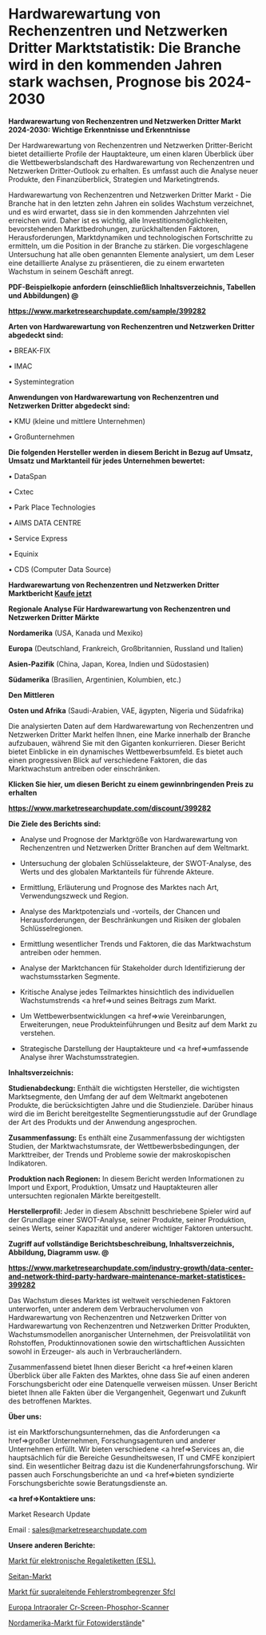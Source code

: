 # Hardwarewartung von Rechenzentren und Netzwerken Dritter Marktstatistik: Die Branche wird in den kommenden Jahren stark wachsen, Prognose bis 2024-2030

<strong>Hardwarewartung von Rechenzentren und Netzwerken Dritter Markt 2024-2030: Wichtige Erkenntnisse und Erkenntnisse</strong>

Der Hardwarewartung von Rechenzentren und Netzwerken Dritter-Bericht bietet detaillierte Profile der Hauptakteure, um einen klaren Überblick über die Wettbewerbslandschaft des Hardwarewartung von Rechenzentren und Netzwerken Dritter-Outlook zu erhalten. Es umfasst auch die Analyse neuer Produkte, den Finanzüberblick, Strategien und Marketingtrends.

Hardwarewartung von Rechenzentren und Netzwerken Dritter Markt - Die Branche hat in den letzten zehn Jahren ein solides Wachstum verzeichnet, und es wird erwartet, dass sie in den kommenden Jahrzehnten viel erreichen wird. Daher ist es wichtig, alle Investitionsmöglichkeiten, bevorstehenden Marktbedrohungen, zurückhaltenden Faktoren, Herausforderungen, Marktdynamiken und technologischen Fortschritte zu ermitteln, um die Position in der Branche zu stärken. Die vorgeschlagene Untersuchung hat alle oben genannten Elemente analysiert, um dem Leser eine detaillierte Analyse zu präsentieren, die zu einem erwarteten Wachstum in seinem Geschäft anregt.



<strong><b>PDF-Beispielkopie anfordern (einschließlich Inhaltsverzeichnis, Tabellen und Abbildungen) @ </b></strong>

<strong><a href=https://www.marketresearchupdate.com/sample/399282>

<strong>https://www.marketresearchupdate.com/sample/399282</u></a></strong></strong>



<strong>Arten von Hardwarewartung von Rechenzentren und Netzwerken Dritter abgedeckt sind:</strong>

• BREAK-FIX

• IMAC

• Systemintegration



<strong>Anwendungen von Hardwarewartung von Rechenzentren und Netzwerken Dritter abgedeckt sind:</strong>

• KMU (kleine und mittlere Unternehmen)

• Großunternehmen



<strong>Die folgenden Hersteller werden in diesem Bericht in Bezug auf Umsatz, Umsatz und Marktanteil für jedes Unternehmen bewertet:</strong>

• DataSpan

• Cxtec

• Park Place Technologies

• AIMS DATA CENTRE

• Service Express

• Equinix 

• CDS (Computer Data Source)



<strong>Hardwarewartung von Rechenzentren und Netzwerken Dritter Marktbericht <a href=https://www.marketresearchupdate.com/buynow/399282>Kaufe jetzt</a></strong>



<strong>Regionale Analyse Für Hardwarewartung von Rechenzentren und Netzwerken Dritter Märkte</strong>



<strong>Nordamerika</strong> (USA, Kanada und Mexiko)



<strong>Europa</strong> (Deutschland, Frankreich, Großbritannien, Russland und Italien)



<strong>Asien-Pazifik</strong> (China, Japan, Korea, Indien und Südostasien)



<strong>Südamerika</strong> (Brasilien, Argentinien, Kolumbien, etc.)



<strong>Den Mittleren</strong> 

<strong>Osten und Afrika</strong> (Saudi-Arabien, VAE, ägypten, Nigeria und Südafrika)

Die analysierten Daten auf dem Hardwarewartung von Rechenzentren und Netzwerken Dritter Markt helfen Ihnen, eine Marke innerhalb der Branche aufzubauen, während Sie mit den Giganten konkurrieren. Dieser Bericht bietet Einblicke in ein dynamisches Wettbewerbsumfeld. Es bietet auch einen progressiven Blick auf verschiedene Faktoren, die das Marktwachstum antreiben oder einschränken.



<strong>Klicken Sie hier, um diesen Bericht zu einem gewinnbringenden Preis zu erhalten
</strong>

<strong><a href=https://www.marketresearchupdate.com/discount/399282>https://www.marketresearchupdate.com/discount/399282</b></u></strong></a>



<strong>Die Ziele des Berichts sind:</strong>

- Analyse und Prognose der Marktgröße von Hardwarewartung von Rechenzentren und Netzwerken Dritter Branchen auf dem Weltmarkt.

- Untersuchung der globalen Schlüsselakteure, der SWOT-Analyse, des Werts und des globalen Marktanteils für führende Akteure.

- Ermittlung, Erläuterung und Prognose des Marktes nach Art, Verwendungszweck und Region.

- Analyse des Marktpotenzials und -vorteils, der Chancen und Herausforderungen, der Beschränkungen und Risiken der globalen Schlüsselregionen.

- Ermittlung wesentlicher Trends und Faktoren, die das Marktwachstum antreiben oder hemmen.

- Analyse der Marktchancen für Stakeholder durch Identifizierung der wachstumsstarken Segmente.

- Kritische Analyse jedes Teilmarktes hinsichtlich des individuellen Wachstumstrends <a href=>und</a> seines Beitrags zum Markt.

- Um Wettbewerbsentwicklungen <a href=>wie</a> Vereinbarungen, Erweiterungen, neue Produkteinführungen und Besitz auf dem Markt zu verstehen.

- Strategische Darstellung der Hauptakteure und <a href=>umfas</a>sende Analyse ihrer Wachstumsstrategien.



<strong>Inhaltsverzeichnis:</strong>



<strong>Studienabdeckung:</strong> Enthält die wichtigsten Hersteller, die wichtigsten Marktsegmente, den Umfang der auf dem Weltmarkt angebotenen Produkte, die berücksichtigten Jahre und die Studienziele. Darüber hinaus wird die im Bericht bereitgestellte Segmentierungsstudie auf der Grundlage der Art des Produkts und der Anwendung angesprochen.



<strong>Zusammenfassung:</strong> Es enthält eine Zusammenfassung der wichtigsten Studien, der Marktwachstumsrate, der Wettbewerbsbedingungen, der Markttreiber, der Trends und Probleme sowie der makroskopischen Indikatoren.



<strong>Produktion nach Regionen:</strong> In diesem Bericht werden Informationen zu Import und Export, Produktion, Umsatz und Hauptakteuren aller untersuchten regionalen Märkte bereitgestellt.



<strong>Herstellerprofil:</strong> Jeder in diesem Abschnitt beschriebene Spieler wird auf der Grundlage einer SWOT-Analyse, seiner Produkte, seiner Produktion, seines Werts, seiner Kapazität und anderer wichtiger Faktoren untersucht.



<strong><b>Zugriff auf vollständige Berichtsbeschreibung, Inhaltsverzeichnis, Abbildung, Diagramm usw. @ </b></strong>

<strong><a href=https://www.marketresearchupdate.com/industry-growth/data-center-and-network-third-party-hardware-maintenance-market-statistices-399282>https://www.marketresearchupdate.com/industry-growth/data-center-and-network-third-party-hardware-maintenance-market-statistices-399282</a></strong>

Das Wachstum dieses Marktes ist weltweit verschiedenen Faktoren unterworfen, unter anderem dem Verbrauchervolumen von Hardwarewartung von Rechenzentren und Netzwerken Dritter von Hardwarewartung von Rechenzentren und Netzwerken Dritter Produkten, Wachstumsmodellen anorganischer Unternehmen, der Preisvolatilität von Rohstoffen, Produktinnovationen sowie den wirtschaftlichen Aussichten sowohl in Erzeuger- als auch in Verbraucherländern.

Zusammenfassend bietet Ihnen dieser Bericht <a href=>einen</a> klaren Überblick über alle Fakten des Marktes, ohne dass Sie auf einen anderen Forschungsbericht oder eine Datenquelle verweisen müssen. Unser Bericht bietet Ihnen alle Fakten über die Vergangenheit, Gegenwart und Zukunft des betroffenen Marktes.



<strong>Über uns:</strong>

 ist ein Marktforschungsunternehmen, das die Anforderungen <a href=>großer</a> Unternehmen, Forschungsagenturen und anderer Unternehmen erfüllt. Wir bieten verschiedene <a href=>Services</a> an, die hauptsächlich für die Bereiche Gesundheitswesen, IT und CMFE konzipiert sind. Ein wesentlicher Beitrag dazu ist die Kundenerfahrungsforschung. Wir passen auch Forschungsberichte an und <a href=>bieten</a> syndizierte Forschungsberichte sowie Beratungsdienste an.



<strong><a href=>Kontaktiere uns:</a></strong>

Market Research Update

Email : sales@marketresearchupdate.com



<strong>Unsere anderen Berichte:</strong>

<a href=https://www.linkedin.com/pulse/electronic-shelf-labels-esl-market-2023-2029>Markt für elektronische Regaletiketten (ESL).</a>

<a href=https://www.linkedin.com/pulse/seitan-market-size-emerging-trends-consumption>Seitan-Markt</a>

<a href=https://www.linkedin.com/pulse/superconducting-fault-current-limiter-sfcl-market-2f>Markt für supraleitende Fehlerstrombegrenzer Sfcl</a>

<a href=https://www.linkedin.com/pulse/europe-intra-oral-cr-screen-phosphor-scanner>Europa Intraoraler Cr-Screen-Phosphor-Scanner</a>

<a href=https://www.linkedin.com/pulse/north-america-photoresistor-market-growth-possibilities>Nordamerika-Markt für Fotowiderstände</a>"
